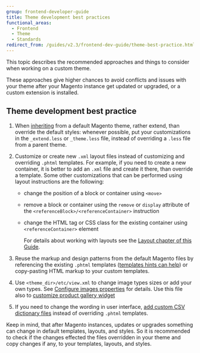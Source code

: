 ```yaml
---
group: frontend-developer-guide
title: Theme development best practices
functional_areas:
  - Frontend
  - Theme
  - Standards
redirect_from: /guides/v2.3/frontend-dev-guide/theme-best-practice.html
---
```


This topic describes the recommended approaches and things to consider when working on a custom theme.

These approaches give higher chances to avoid conflicts and issues with your theme after your Magento instance get updated or upgraded, or a custom extension is installed.

## Theme development best practice

1. When [inheriting]({{page.baseurl}}/frontend-development/themes/set-inheritance.html) from a default Magento theme, rather extend, than override the default styles: whenever possible, put your customizations in the `_extend.less` or `_theme.less` file, instead of overriding a `.less` file from a parent theme. 
2. Customize or create new `.xml` layout files instead of customizing and overriding `.phtml` templates. For example, if you need to create a new container, it is better to add an `.xml` file and create it there, than override a template. 
   Some other customizations that can be performed using layout instructions are the following:

   * change the position of a block or container using `<move>` 
   * remove a block or container using the `remove` or `display` attribute of the `<referenceBlock>/<referenceContainer>` instruction
   * change the HTML tag or CSS class for the existing container using `<referenceContainer>` element 

     For details about working with layouts see the [Layout chapter of this Guide]({{page.baseurl}}/frontend-development/layouts.html).

3. Reuse the markup and design patterns from the default Magento files by referencing the existing `.phtml` templates ([templates hints can help]({{page.baseurl}}/frontend-development/themes/debug-theme.html#debug-theme-templ)) or copy-pasting HTML markup to your custom templates.
4. Use `<theme_dir>/etc/view.xml` to change image types sizes or add your own types. See [Configure images properties]({{page.baseurl}}/frontend-development/themes/configure-images.html) for details. Use this file also to [customize product gallery widget]({{page.baseurl}}/javascript-development/jquery-widget/gallery.html)
5. If you need to change the wording in user interface, [add custom CSV dictionary files]({{page.baseurl}}/frontend-development/translations/use-dictionary.html) instead of overriding `.phtml` templates. 

Keep in mind, that after Magento instances, updates or upgrades something can change in default templates, layouts, and styles. So it is recommended to check if the changes effected the files overridden in your theme and copy changes if any, to your templates, layouts, and styles.

